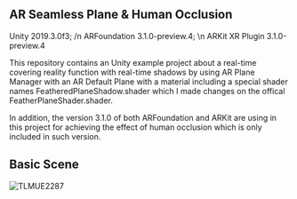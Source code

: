 ## AR Seamless Plane & Human Occlusion
Unity 2019.3.0f3; /n
ARFoundation 3.1.0-preview.4; \n
ARKit XR Plugin 3.1.0-preview.4

This repository contains an Unity example project about a real-time covering reality function with real-time shadows by using AR Plane Manager with an AR Default Plane with a material including a special shader names FeatheredPlaneShadow.shader which I made changes on the offical FeatherPlaneShader.shader.

In addition, the version 3.1.0 of both ARFoundation and ARKit are using in this project for achieving the effect of human occlusion which is only included in such version.

## Basic Scene
![TLMUE2287](https://user-images.githubusercontent.com/45578227/73525558-63bfbc00-444a-11ea-9850-7390b8a6242e.gif)

